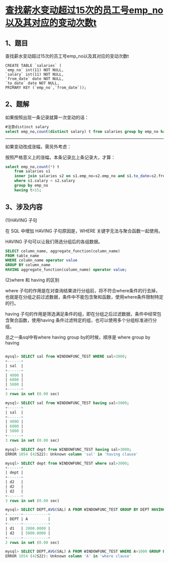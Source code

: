 # [查找薪水变动超过15次的员工号emp_no以及其对应的变动次数t](https://www.nowcoder.com/practice/6d4a4cff1d58495182f536c548fee1ae?tpId=82&tqId=29759&tPage=2&rp=&ru=/ta/sql&qru=/ta/sql/question-ranking)

## 1、题目

查找薪水变动超过15次的员工号emp_no以及其对应的变动次数t

	CREATE TABLE `salaries` (
	`emp_no` int(11) NOT NULL,
	`salary` int(11) NOT NULL,
	`from_date` date NOT NULL,
	`to_date` date NOT NULL,
	PRIMARY KEY (`emp_no`,`from_date`));

## 2、题解

如果按照出现一条记录就算一次变动的话：

```sql
#注意distinct salary
select emp_no,count(distinct salary) t from salaries group by emp_no having t>15;
```

------------------------------------------------------------------

如果变动改成涨幅，需另外考虑：

按照严格意义上的涨幅，本条记录比上条记录大，才算：

```sql
select emp_no,count(*) t 
	from salaries s1 
	inner join salaries s2 on s1.emp_no=s2.emp_no and s1.to_date=s2.from_date
	where s1.salary < s2.salary
	group by emp_no
	having t>15; 
```

## 3、涉及内容

(1)HAVING 子句

在 SQL 中增加 HAVING 子句原因是，WHERE 关键字无法与聚合函数一起使用。

HAVING 子句可以让我们筛选分组后的各组数据。

```sql
SELECT column_name, aggregate_function(column_name)
FROM table_name
WHERE column_name operator value
GROUP BY column_name
HAVING aggregate_function(column_name) operator value;
```

(2)where 和 having 的区别

where 子句的作用是在对查询结果进行分组前，将不符合where条件的行去掉，也就是在分组之前过滤数据，条件中不能包含聚和函数，使用where条件限制特定的行。 

having 子句的作用是筛选满足条件的组，即在分组之后过滤数据，条件中经常包含聚合函数，使用having 条件过滤特定的组，也可以使用多个分组标准进行分组。

总之一条sql中有where having group by的时候，顺序是 where  group by having

```sql

mysql> SELECT sal from WINDOWFUNC_TEST WHERE sal>3000;
+------+
| sal  |
+------+
| 4000 |
| 6000 |
| 5000 |
+------+
3 rows in set (0.00 sec)

mysql> SELECT sal from WINDOWFUNC_TEST having sal>3000;     
+------+
| sal  |
+------+
| 4000 |
| 6000 |
| 5000 |
+------+
3 rows in set (0.00 sec)

mysql> SELECT dept from WINDOWFUNC_TEST having sal>3000;     
ERROR 1054 (42S22): Unknown column 'sal' in 'having clause'

mysql> SELECT dept from WINDOWFUNC_TEST where sal>3000;      
+------+
| dept |
+------+
| d2   |
| d2   |
| d2   |
+------+
3 rows in set (0.00 sec)

mysql> SELECT DEPT,AVG(SAL) A FROM WINDOWFUNC_TEST GROUP BY DEPT HAVING A>1000;
+------+-----------+
| DEPT | A         |
+------+-----------+
| d1   | 2000.0000 |
| d2   | 5000.0000 |
+------+-----------+
2 rows in set (0.00 sec)

mysql> SELECT DEPT,AVG(SAL) A FROM WINDOWFUNC_TEST WHERE A>1000 GROUP BY DEPT; 
ERROR 1054 (42S22): Unknown column 'A' in 'where clause'
```